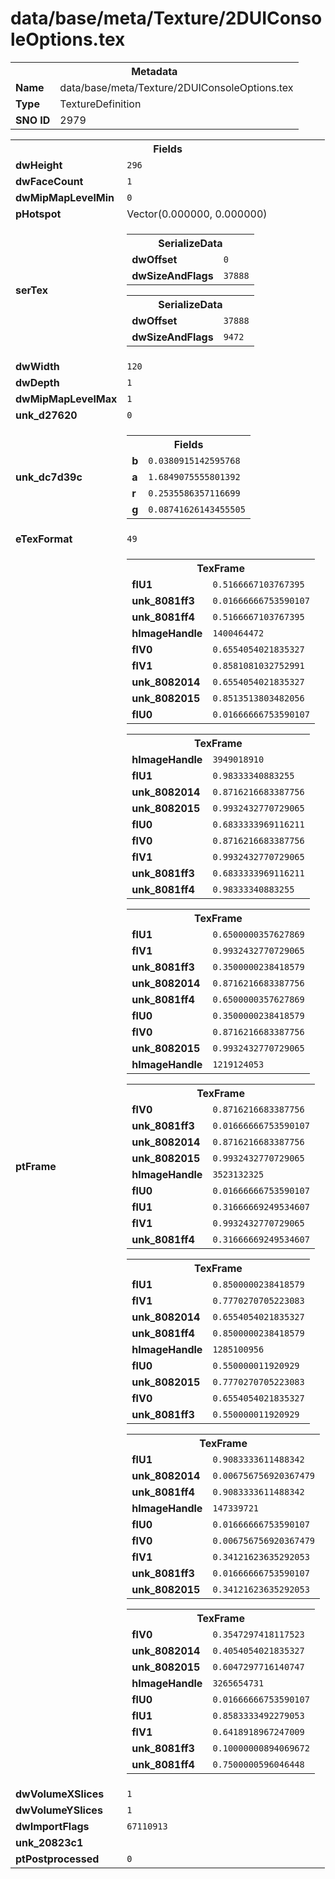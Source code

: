 <h1>data/base/meta/Texture/2DUIConsoleOptions.tex</h1><table><tr><th colspan="100%">Metadata</th></tr><tr><td><b>Name</b></td><td>data/base/meta/Texture/2DUIConsoleOptions.tex</td></tr><tr><td><b>Type</b></td><td>TextureDefinition</td></tr><tr><td><b>SNO ID</b></td><td>2979</td></tr></table>

<table><tr><th colspan="100%">Fields</th></tr><tr><td><b>dwHeight</b></td><td><code>296</code></td></tr><tr><td><b>dwFaceCount</b></td><td><code>1</code></td></tr><tr><td><b>dwMipMapLevelMin</b></td><td><code>0</code></td></tr><tr><td><b>pHotspot</b></td><td>Vector(0.000000, 0.000000)</td></tr><tr><td><b>serTex</b></td><td><table><tr><th colspan="100%">SerializeData</th></tr><tr><td><b>dwOffset</b></td><td><code>0</code></td></tr><tr><td><b>dwSizeAndFlags</b></td><td><code>37888</code></td></tr></table>


<table><tr><th colspan="100%">SerializeData</th></tr><tr><td><b>dwOffset</b></td><td><code>37888</code></td></tr><tr><td><b>dwSizeAndFlags</b></td><td><code>9472</code></td></tr></table>


</td></tr><tr><td><b>dwWidth</b></td><td><code>120</code></td></tr><tr><td><b>dwDepth</b></td><td><code>1</code></td></tr><tr><td><b>dwMipMapLevelMax</b></td><td><code>1</code></td></tr><tr><td><b>unk_d27620</b></td><td><code>0</code></td></tr><tr><td><b>unk_dc7d39c</b></td><td><table><tr><th colspan="100%">Fields</th></tr><tr><td><b>b</b></td><td><code>0.0380915142595768</code></td></tr><tr><td><b>a</b></td><td><code>1.6849075555801392</code></td></tr><tr><td><b>r</b></td><td><code>0.2535586357116699</code></td></tr><tr><td><b>g</b></td><td><code>0.08741626143455505</code></td></tr></table>

</td></tr><tr><td><b>eTexFormat</b></td><td><code>49</code></td></tr><tr><td><b>ptFrame</b></td><td><table><tr><th colspan="100%">TexFrame</th></tr><tr><td><b>flU1</b></td><td><code>0.5166667103767395</code></td></tr><tr><td><b>unk_8081ff3</b></td><td><code>0.01666666753590107</code></td></tr><tr><td><b>unk_8081ff4</b></td><td><code>0.5166667103767395</code></td></tr><tr><td><b>hImageHandle</b></td><td><code>1400464472</code></td></tr><tr><td><b>flV0</b></td><td><code>0.6554054021835327</code></td></tr><tr><td><b>flV1</b></td><td><code>0.8581081032752991</code></td></tr><tr><td><b>unk_8082014</b></td><td><code>0.6554054021835327</code></td></tr><tr><td><b>unk_8082015</b></td><td><code>0.8513513803482056</code></td></tr><tr><td><b>flU0</b></td><td><code>0.01666666753590107</code></td></tr></table>


<table><tr><th colspan="100%">TexFrame</th></tr><tr><td><b>hImageHandle</b></td><td><code>3949018910</code></td></tr><tr><td><b>flU1</b></td><td><code>0.98333340883255</code></td></tr><tr><td><b>unk_8082014</b></td><td><code>0.8716216683387756</code></td></tr><tr><td><b>unk_8082015</b></td><td><code>0.9932432770729065</code></td></tr><tr><td><b>flU0</b></td><td><code>0.6833333969116211</code></td></tr><tr><td><b>flV0</b></td><td><code>0.8716216683387756</code></td></tr><tr><td><b>flV1</b></td><td><code>0.9932432770729065</code></td></tr><tr><td><b>unk_8081ff3</b></td><td><code>0.6833333969116211</code></td></tr><tr><td><b>unk_8081ff4</b></td><td><code>0.98333340883255</code></td></tr></table>


<table><tr><th colspan="100%">TexFrame</th></tr><tr><td><b>flU1</b></td><td><code>0.6500000357627869</code></td></tr><tr><td><b>flV1</b></td><td><code>0.9932432770729065</code></td></tr><tr><td><b>unk_8081ff3</b></td><td><code>0.3500000238418579</code></td></tr><tr><td><b>unk_8082014</b></td><td><code>0.8716216683387756</code></td></tr><tr><td><b>unk_8081ff4</b></td><td><code>0.6500000357627869</code></td></tr><tr><td><b>flU0</b></td><td><code>0.3500000238418579</code></td></tr><tr><td><b>flV0</b></td><td><code>0.8716216683387756</code></td></tr><tr><td><b>unk_8082015</b></td><td><code>0.9932432770729065</code></td></tr><tr><td><b>hImageHandle</b></td><td><code>1219124053</code></td></tr></table>


<table><tr><th colspan="100%">TexFrame</th></tr><tr><td><b>flV0</b></td><td><code>0.8716216683387756</code></td></tr><tr><td><b>unk_8081ff3</b></td><td><code>0.01666666753590107</code></td></tr><tr><td><b>unk_8082014</b></td><td><code>0.8716216683387756</code></td></tr><tr><td><b>unk_8082015</b></td><td><code>0.9932432770729065</code></td></tr><tr><td><b>hImageHandle</b></td><td><code>3523132325</code></td></tr><tr><td><b>flU0</b></td><td><code>0.01666666753590107</code></td></tr><tr><td><b>flU1</b></td><td><code>0.31666669249534607</code></td></tr><tr><td><b>flV1</b></td><td><code>0.9932432770729065</code></td></tr><tr><td><b>unk_8081ff4</b></td><td><code>0.31666669249534607</code></td></tr></table>


<table><tr><th colspan="100%">TexFrame</th></tr><tr><td><b>flU1</b></td><td><code>0.8500000238418579</code></td></tr><tr><td><b>flV1</b></td><td><code>0.7770270705223083</code></td></tr><tr><td><b>unk_8082014</b></td><td><code>0.6554054021835327</code></td></tr><tr><td><b>unk_8081ff4</b></td><td><code>0.8500000238418579</code></td></tr><tr><td><b>hImageHandle</b></td><td><code>1285100956</code></td></tr><tr><td><b>flU0</b></td><td><code>0.550000011920929</code></td></tr><tr><td><b>unk_8082015</b></td><td><code>0.7770270705223083</code></td></tr><tr><td><b>flV0</b></td><td><code>0.6554054021835327</code></td></tr><tr><td><b>unk_8081ff3</b></td><td><code>0.550000011920929</code></td></tr></table>


<table><tr><th colspan="100%">TexFrame</th></tr><tr><td><b>flU1</b></td><td><code>0.9083333611488342</code></td></tr><tr><td><b>unk_8082014</b></td><td><code>0.006756756920367479</code></td></tr><tr><td><b>unk_8081ff4</b></td><td><code>0.9083333611488342</code></td></tr><tr><td><b>hImageHandle</b></td><td><code>147339721</code></td></tr><tr><td><b>flU0</b></td><td><code>0.01666666753590107</code></td></tr><tr><td><b>flV0</b></td><td><code>0.006756756920367479</code></td></tr><tr><td><b>flV1</b></td><td><code>0.34121623635292053</code></td></tr><tr><td><b>unk_8081ff3</b></td><td><code>0.01666666753590107</code></td></tr><tr><td><b>unk_8082015</b></td><td><code>0.34121623635292053</code></td></tr></table>


<table><tr><th colspan="100%">TexFrame</th></tr><tr><td><b>flV0</b></td><td><code>0.3547297418117523</code></td></tr><tr><td><b>unk_8082014</b></td><td><code>0.4054054021835327</code></td></tr><tr><td><b>unk_8082015</b></td><td><code>0.6047297716140747</code></td></tr><tr><td><b>hImageHandle</b></td><td><code>3265654731</code></td></tr><tr><td><b>flU0</b></td><td><code>0.01666666753590107</code></td></tr><tr><td><b>flU1</b></td><td><code>0.8583333492279053</code></td></tr><tr><td><b>flV1</b></td><td><code>0.6418918967247009</code></td></tr><tr><td><b>unk_8081ff3</b></td><td><code>0.10000000894069672</code></td></tr><tr><td><b>unk_8081ff4</b></td><td><code>0.7500000596046448</code></td></tr></table>


</td></tr><tr><td><b>dwVolumeXSlices</b></td><td><code>1</code></td></tr><tr><td><b>dwVolumeYSlices</b></td><td><code>1</code></td></tr><tr><td><b>dwImportFlags</b></td><td><code>67110913</code></td></tr><tr><td><b>unk_20823c1</b></td><td></td></tr><tr><td><b>ptPostprocessed</b></td><td><code>0</code></td></tr></table>

